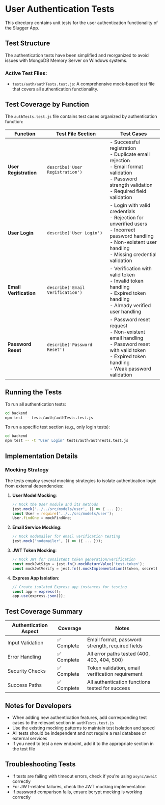 # User Authentication Tests

This directory contains unit tests for the user authentication functionality of the Slugger App.

## Test Structure

The authentication tests have been simplified and reorganized to avoid issues with MongoDB Memory Server on Windows systems.

### Active Test Files:

- `tests/auth/authTests.test.js`: A comprehensive mock-based test file that covers all authentication functionality.

## Test Coverage by Function

The `authTests.test.js` file contains test cases organized by authentication function:

| Function | Test File Section | Test Cases |
|----------|------------------|------------|
| **User Registration** | `describe('User Registration')` | - Successful registration<br>- Duplicate email rejection<br>- Email format validation<br>- Password strength validation<br>- Required field validation |
| **User Login** | `describe('User Login')` | - Login with valid credentials<br>- Rejection for unverified users<br>- Incorrect password handling<br>- Non-existent user handling<br>- Missing credential validation |
| **Email Verification** | `describe('Email Verification')` | - Verification with valid token<br>- Invalid token handling<br>- Expired token handling<br>- Already verified user handling |
| **Password Reset** | `describe('Password Reset')` | - Password reset request<br>- Non-existent email handling<br>- Password reset with valid token<br>- Expired token handling<br>- Weak password validation |

## Running the Tests

To run all authentication tests:

```bash
cd backend
npm test -- tests/auth/authTests.test.js
```

To run a specific test section (e.g., only login tests):

```bash
cd backend
npm test -- -t "User Login" tests/auth/authTests.test.js
```

## Implementation Details

### Mocking Strategy

The tests employ several mocking strategies to isolate authentication logic from external dependencies:

1. **User Model Mocking**:
   ```javascript
   // Mock the User module and its methods
   jest.mock('../../src/models/user', () => { ... });
   const User = require('../../src/models/user');
   User.findOne = mockFindOne;
   ```

2. **Email Service Mocking**:
   ```javascript
   // Mock nodemailer for email verification testing
   jest.mock('nodemailer', () => ({ ... }));
   ```

3. **JWT Token Mocking**:
   ```javascript
   // Mock JWT for consistent token generation/verification
   const mockJwtSign = jest.fn().mockReturnValue('test-token');
   const mockJwtVerify = jest.fn().mockImplementation((token, secret) => { ... });
   ```

4. **Express App Isolation**:
   ```javascript
   // Create isolated Express app instances for testing
   const app = express();
   app.use(express.json());
   ```

## Test Coverage Summary

| Authentication Aspect | Coverage | Notes |
|----------------------|----------|-------|
| Input Validation | ✅ Complete | Email format, password strength, required fields |
| Error Handling | ✅ Complete | All error paths tested (400, 403, 404, 500) |
| Security Checks | ✅ Complete | Token validation, email verification requirement |
| Success Paths | ✅ Complete | All authentication functions tested for success |

## Notes for Developers

- When adding new authentication features, add corresponding test cases to the relevant section in `authTests.test.js`
- Use the existing mocking patterns to maintain test isolation and speed
- All tests should be independent and not require a real database or external services
- If you need to test a new endpoint, add it to the appropriate section in the test file

## Troubleshooting Tests

- If tests are failing with timeout errors, check if you're using `async/await` correctly
- For JWT-related failures, check the JWT mocking implementation
- If password comparison fails, ensure bcrypt mocking is working correctly 